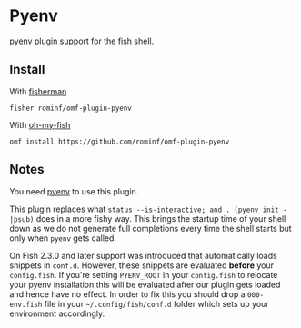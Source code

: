 # Pyenv

[pyenv] plugin support for the fish shell.

## Install

With [fisherman]

```
fisher rominf/omf-plugin-pyenv
```

With [oh-my-fish]

```
omf install https://github.com/rominf/omf-plugin-pyenv
```

## Notes

You need [pyenv] to use this plugin.

This plugin replaces what `status --is-interactive; and . (pyenv init -|psub)`
does in a more fishy way. This brings the startup time of your shell down
as we do not generate full completions every time the shell starts but only
when `pyenv` gets called.

On Fish 2.3.0 and later support was introduced that automatically loads
snippets in `conf.d`. However, these snippets are evaluated **before** your
`config.fish`. If you're setting `PYENV_ROOT` in your `config.fish` to
relocate your pyenv installation this will be evaluated after our plugin
gets loaded and hence have no effect. In order to fix this you should drop
a `000-env.fish` file in your `~/.config/fish/conf.d` folder which sets
up your environment accordingly.

[fisherman]: https://github.com/fisherman/fisherman
[oh-my-fish]: https://github.com/oh-my-fish/oh-my-fish
[pyenv]: https://github.com/yyuu/pyenv
